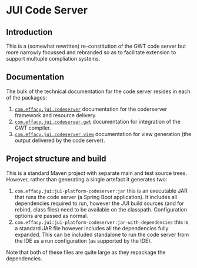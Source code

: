 # JUI Code Server

## Introduction

This is a (somewhat rewritten) re-constitution of the GWT code server but more narrowly focussed and rebranded so as to facilitate extension to support multuple compliation systems.

## Documentation

The bulk of the technical documentation for the code server resides in each of the packages:

1. [`com.effacy.jui.codeserver`](./src/main/java/com/effacy/jui/codeserver/) documentation for the coderserver framework and resource delivery.
2. [`com.effacy.jui.codeserver.gwt`](./src/main/java/com/effacy/jui/codeserver/gwt/) documentation for integration of the GWT compiler.
2. [`com.effacy.jui.codeserver.view`](./src/main/java/com/effacy/jui/codeserver/view/) documentation for view generation (the output delivered by the code server).

## Project structure and build

This is a standard Maven project with separate main and test source trees. However, rather than generating a single artefact it generates two:

1. `com.effacy.jui:jui-platform-codeserver:jar` this is an executable JAR that runs the code server (a Spring Boot application). It includes all dependencies required to run, however the JUI build sources (and for rebind, class files) need to be available on the classpath. Configuration options are passed as normal.
2. `com.effacy.jui:jui-platform-codeserver:jar-with-dependencies` this is a standard JAR file however includes all the dependencies fully expanded. This can be included standalone to run the code server from the IDE as a run configuration (as supported by the IDE).

Note that both of these files are quite large as they repackage the dependencies.